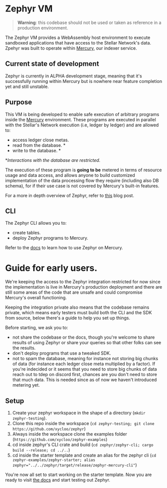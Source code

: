 # Zephyr VM

> **Warning**: this codebase should not be used or taken as reference in a production environment.

The Zephyr VM provides a WebAssembly host environment to execute sandboxed applications that have access to the Stellar Network's data. Zpehyr was built to operate within [Mercury](https://mercurydata.app/), our indexer service. 


## Current state of development

Zephyr is currently in ALPHA development stage, meaning that it's successfully running within Mercury but is nowhere near feature completion yet and still unstable.


## Purpose

This VM is being developed to enable safe execution of arbitrary programs inside the [Mercury](https://mercurydata.app/) environment. 
These programs are executed in parallel with the Stellar's Network execution (i.e, ledger by ledger) and are allowed to:

- access ledger close metas.
- read from the database. *
- write to the database. *

**Interactions with the database are restricted.*

The execution of these program is **going to be** metered in terms of resource usage and data access, and allows 
anyone to build customized implementation of the data processing flow they require (including also DB schema), for if
their use case is not covered by Mercury's built-in features. 

For a more in depth overview of Zephyr, refer to [this](https://blog.xycloo.com/blog/introducing-zephyr) blog post.

## CLI

The Zephyr CLI allows you to:
- create tables.
- deploy Zephyr programs to Mercury.

Refer to the [docs](https://zephyr-b8t.pages.dev/) to learn how to use Zephyr on Mercury.

# Guide for early users.

We're keeping the access to the Zephyr integration restricted for now since the implementation is
live in Mercury's production deployment and there are still some areas of the code that are unsafe
and could compromise Mercury's overall functioning.

Keeping the integration private also means that the codebase remains private, which means
early testers must build both the CLI and the SDK from source, below there's a guide to help
you set up things.

Before starting, we ask you to:
- not share the codebase or the docs, though you're welcome to share results of using Zephyr or share
your queries so that other folks can see the results.
- don't deploy programs that use a tweaked SDK.
- not to spam the database, meaning for instance not storing big chunks of data (for instance each ledger close meta multiplied by a factor). If you're indecided or it seems that you need to store big chunks of data reach out to
tdep on discord first, chances are you don't need to store that much data. This is needed since as of now
we haven't introduced metering yet.

## Setup

1. Create your zephyr workspace in the shape of a directory (`mkdir zephyr-testing`).
2. Clone this repo inside the workspace (`cd zephyr-testing; git clone https://github.com/xycloo/zephyr`)
3. Always inside the workspace clone the examples folder (`https://github.com/xycloo/zephyr-examples`)
4. cd inside zephyr's CLI crate and build (`cd zephyr/zephyr-cli; cargo build --release; cd ../..`)
5. cd inside the starter template and create an alias for the zephyr cli (`cd zephyr-examples/zephyr-starter; alias zephyr="../../zephyr/target/release/zephyr-mercury-cli"`)

You're now all set to start working on the starter template. Now you are ready to visit 
[the docs](https://zephyr-b8t.pages.dev/) and start testing out Zephyr. 
